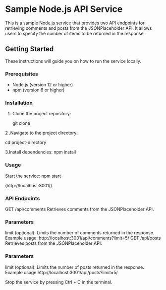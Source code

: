 # Sample Node.js API Service

This is a sample Node.js service that provides two API endpoints for retrieving comments and posts from the JSONPlaceholder API. It allows users to specify the number of items to be returned in the response.

## Getting Started

These instructions will guide you on how to run the service locally.

### Prerequisites

- Node.js (version 12 or higher)
- npm (version 6 or higher)

### Installation

1. Clone the project repository:

   git clone <repository-url>

2 .Navigate to the project directory:

cd project-directory

3.Install dependencies:
npm install

### Usage

Start the service:
npm start

(http://localhost:3001/).

### API Endpoints

GET /api/comments
Retrieves comments from the JSONPlaceholder API.

### Parameters

limit (optional): Limits the number of comments returned in the response.
Example usage:
http://localhost:3001/api/comments?limit=5/
GET /api/posts
Retrieves posts from the JSONPlaceholder API.

### Parameters

limit (optional): Limits the number of posts returned in the response.
Example usage
http://localhost:3001/api/posts?limit=5/

Stop the service by pressing Ctrl + C in the terminal.
